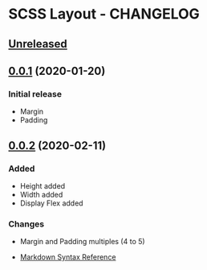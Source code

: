 # SCSS Layout - CHANGELOG

<a name="0.0.1"></a>

## [Unreleased]

## [0.0.1] (2020-01-20)
### Initial release
- Margin
- Padding

## [0.0.2] (2020-02-11)
### Added
- Height added
- Width added
- Display Flex added
### Changes
- Margin and Padding multiples (4 to 5)

[unreleased]: https://github.com/ferreirarubens/scss-layout/compare/v0.0.1...HEAD
[0.0.1]: https://github.com/ferreirarubens/scss-layout/compare/v0.0.1...v0.0.1
[0.0.2]: https://github.com/ferreirarubens/scss-layout/compare/v0.0.2...v0.0.1

* [Markdown Syntax Reference](https://help.github.com/articles/markdown-basics/)